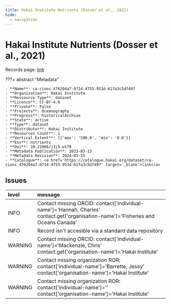 ```yaml
---
title: Hakai Institute Nutrients (Dosser et al., 2021)
hide:
  - navigation
---
```


# Hakai Institute Nutrients (Dosser et al., 2021)

Records page: <a href='https://catalogue.hakai.org/dataset/ca-cioos_476204a7-0714-4755-953d-61fa3c5df497' target='_blank'>link</a>

???+ abstract "Metadata"

    - **Name**: ca-cioos_476204a7-0714-4755-953d-61fa3c5df497 
    - **Organization**: Hakai Institute 
    - **Ressource Type**: dataset 
    - **Licence**: CC-BY-4.0 
    - **Private**: False 
    - **Projects**: Oceanography 
    - **Progress**: historicalArchive 
    - **State**: active 
    - **Type**: dataset 
    - **Distributor**: Hakai Institute 
    - **Resources Count**: 1 
    - **Vertical Extent**: [{'max': '500.0', 'min': '0.0'}] 
    - **Eov**: nutrients 
    - **Doi**: 10.21966/j3j5-wt70 
    - **Metadata Publication**: 2023-03-13 
    - **Metadata Revision**: 2024-03-15 
    - **Catalogue**: <a href='https://catalogue.hakai.org/dataset/ca-cioos_476204a7-0714-4755-953d-61fa3c5df497' target='_blank'>link</a> 

<div id='map'></div>




## Issues
| level   | message                                                                                                                            |
|:--------|:-----------------------------------------------------------------------------------------------------------------------------------|
| INFO    | Contact missing ORCID: contact['individual-name']='Hannah, Charles' contact.get('organisation-name')='Fisheries and Oceans Canada' |
| INFO    | Record isn't accesible via a standard data repository                                                                              |
| WARNING | Contact missing ORCID: contact['individual-name']='Mackenzie, Chris' contact.get('organisation-name')='Hakai Institute'            |
| WARNING | Contact missing organization ROR:  contact['individual-name']='Barrette, Jessy' contact['organisation-name']='Hakai Institute'     |
| WARNING | Contact missing organization ROR:  contact['individual-name']='' contact['organisation-name']='Hakai Institute'                    |


<script>
   document.addEventListener("DOMContentLoaded", function() {
    var map = L.map('map').setView([51.505, -125.09], 5);
    L.tileLayer('https://tile.openstreetmap.org/{z}/{x}/{y}.png', {
        maxZoom: 19,
        attribution: '&copy; <a href="http://www.openstreetmap.org/copyright">OpenStreetMap</a>'
    }).addTo(map);
    var geojsonFeature = {
        "type": "Feature",
        "properties": {
            "name" : "Hakai Institute Nutrients (Dosser et al., 2021)"
        },
        "geometry": {'type': 'Polygon', 'coordinates': [[[-127.6, 50.69], [-126.3, 50.8], [-124.8, 50.44], [-123.9, 49.65], [-125.1, 49.65], [-127.6, 50.69]]]}
    }
    L.geoJSON(geojsonFeature).addTo(map);
   })
</script>